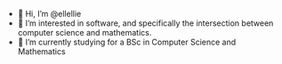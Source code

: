 - 👋 Hi, I’m @ellellie
- 👀 I’m interested in software, and specifically the intersection between computer science and mathematics.
- 🌱 I’m currently studying for a BSc in Computer Science and Mathematics
